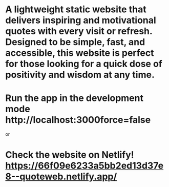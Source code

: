 # A lightweight static website that delivers inspiring and motivational quotes with every visit or refresh. Designed to be simple, fast, and accessible, this website is perfect for those looking for a quick dose of positivity and wisdom at any time.

# Run the app in the development mode http://localhost:3000force=false

or

# Check the website on Netlify! https://66f09e6233a5bb2ed13d37e8--quoteweb.netlify.app/
